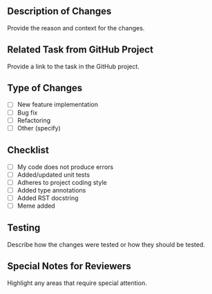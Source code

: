 ## Description of Changes  
Provide the reason and context for the changes.  

## Related Task from GitHub Project  
Provide a link to the task in the GitHub project.  

## Type of Changes  
- [ ] New feature implementation  
- [ ] Bug fix  
- [ ] Refactoring  
- [ ] Other (specify)  

## Checklist  
- [ ] My code does not produce errors  
- [ ] Added/updated unit tests  
- [ ] Adheres to project coding style  
- [ ] Added type annotations  
- [ ] Added RST docstring  
- [ ] Meme added  

## Testing  
Describe how the changes were tested or how they should be tested.  

## Special Notes for Reviewers  
Highlight any areas that require special attention.